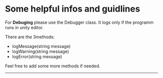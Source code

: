 # Some helpful infos and guidlines
For **Debuging** please use the Debugger class. It logs only if the programm runs in unity editor. 

There are the 3methods:
- logMessage(string message)
- logWarning(string message)
- logError(string message)

Feel free to add some more methods if needed.

---